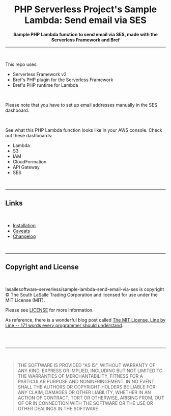 <h1 align="center">PHP Serverless Project's Sample Lambda: Send email via SES</h1>

<p align="center">
    <strong>Sample PHP Lambda function to send email via SES, made with the Serverless Framework and Bref</strong>
</p>

<hr>

<br>

This repo uses:
- Serverless Framework v2
- Bref's PHP plugin for the Serverless Framework
- Bref's PHP runtime for Lambda

<br>

Please note that you have to set up email addresses manually in the SES dashboard.

<br>

See what this PHP Lambda function looks like in your AWS console. Check out these dashboards:
- Lambda
- S3
- IAM
- CloudFormation
- API Gateway
- SES

<br>
<hr>

## Links
<br>

- [Installation][]
- [Caveats][]
- [Changelog][]

<br>
<hr>

## Copyright and License
<br>

lasallesoftware-serverless/sample-lambda-send-email-via-ses is copyright © The South LaSalle Trading Corporation and
licensed for use under the MIT License (MIT).

Please see [LICENSE][] for more information.

As reference, there is a wonderful blog post called [The MIT License, Line by Line -- 171 words every programmer should understand](https://writing.kemitchell.com/2016/09/21/MIT-License-Line-by-Line.html).

<br><br>
<hr>
<br>

>THE SOFTWARE IS PROVIDED "AS IS", WITHOUT WARRANTY OF ANY KIND, EXPRESS OR IMPLIED, INCLUDING BUT NOT LIMITED TO THE WARRANTIES OF MERCHANTABILITY, FITNESS FOR A PARTICULAR PURPOSE AND NONINFRINGEMENT. IN NO EVENT SHALL THE AUTHORS OR COPYRIGHT HOLDERS BE LIABLE FOR ANY CLAIM, DAMAGES OR OTHER LIABILITY, WHETHER IN AN ACTION OF CONTRACT, TORT OR OTHERWISE, ARISING FROM, OUT OF OR IN CONNECTION WITH THE SOFTWARE OR THE USE OR OTHER DEALINGS IN THE SOFTWARE.


[installation]: https://github.com/lasallesoftware-serverless/sample-lambda-hello-world/blob/master/INSTALLATION.md
[caveats]: https://github.com/lasallesoftware-serverless/sample-lambda-hello-world/blob/master/CAVEATS.md
[changelog]: https://github.com/lasallesoftware-serverless/sample-lambda-send-email-via-ses/blob/master/CHANGELOG.md
[license]: https://github.com/lasallesoftware-serverless/sample-lambda-hello-world/blob/master/LICENSE.md